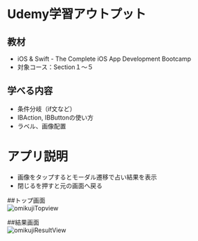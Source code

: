 # Udemy学習アウトプット

## 教材
- iOS & Swift - The Complete iOS App Development Bootcamp
- 対象コース：Section１〜５

## 学べる内容
- 条件分岐（if文など）
- IBAction, IBButtonの使い方
- ラベル、画像配置 

# アプリ説明
- 画像をタップするとモーダル遷移で占い結果を表示
- 閉じるを押すと元の画面へ戻る

##トップ画面
<br>
![omikujiTopview](https://user-images.githubusercontent.com/35165532/197337809-bb5c1ab3-ed8c-43e5-8786-bd3f53301720.png)

##結果画面
<br>
![omikujiResultView](https://user-images.githubusercontent.com/35165532/197337893-5898af4e-8ac5-4eaf-aa75-90e3020dad28.png)
